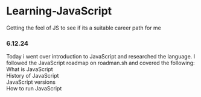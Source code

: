 # Learning-JavaScript
Getting the feel of JS to see if its a suitable career path for me

### 6.12.24 
Today i went over introduction to JavaScript and researched the language.
I followed the JavaScript roadmap on roadman.sh and covered the following:  
  What is JavaScript  
  History of JavaScript  
  JavaScript versions  
  How to run JavaScript
